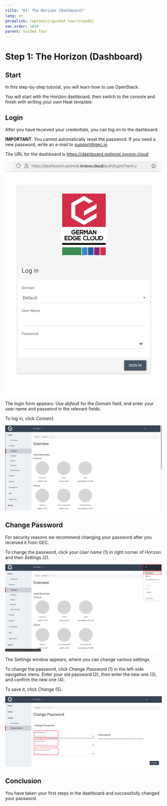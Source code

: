 ```yaml
---
title: "01: The Horizon (Dashboard)"
lang: en
permalink: /optimist/guided_tour/step01/
nav_order: 1010
parent: Guided Tour
---
```


# Step 1: The Horizon (Dashboard)

## Start

In this step-by-step tutorial, you will learn how to use OpenStack.

You will start with the Horizon dashboard, then switch to the
console and finish with writing your own Heat
template.

## Login

After you have received your credentials, you can log on to the
dashboard.

**IMPORTANT**: You cannot automatically reset the password. If you
need a new password, write an e-mail to <support@gec.io>

The URL for the dashboard is
<https://dashboard.optimist.innovo.cloud>

[![](attachments/13536092.png)](https://dashboard.optimist.innovo.cloud/)

The login form appears. Use *default* for the *Domain* field, and enter
your user name and password in the relevant fields.

To log in, click *Connect*.

![](attachments/13536090.png)

## Change Password

For security reasons we recommend changing your password after
you received it from GEC.

To change the password, click your *User name* (1) in right corner of
 Horizon and then *Settings* (2).

![](attachments/13536091.png)

The Settings window appears, where you can change various
settings.

To change the password, click *Change Password*
 (1) in the left-side navigation menu. Enter your old password (2), then enter the new
one (3), and confirm the new one (4).

To save it, click *Change* (5).

![](attachments/9701052.png)

## Conclusion

You have taken your first steps in the dashboard and successfully changed your
password.
